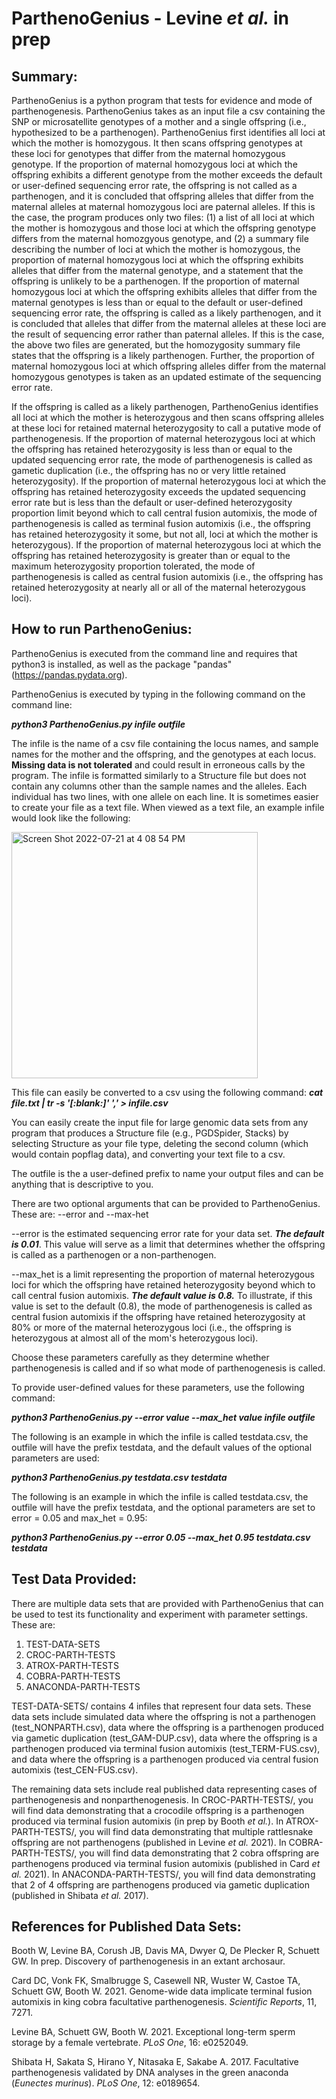 # ParthenoGenius - Levine *et al.* in prep

## Summary:
ParthenoGenius is a python program that tests for evidence and mode of parthenogenesis. ParthenoGenius takes as an input file a csv containing the SNP or microsatellite genotypes of a mother and a single offspring (i.e., hypothesized to be a parthenogen). ParthenoGenius first identifies all loci at which the mother is homozygous. It then scans offspring genotypes at these loci for genotypes that differ from the maternal homozygous genotype. If the proportion of maternal homozygous loci at which the offspring exhibits a different genotype from the mother exceeds the default or user-defined sequencing error rate, the offspring is not called as a parthenogen, and it is concluded that offspring alleles that differ from the maternal alleles at maternal homozygous loci are paternal alleles. If this is the case, the program produces only two files: (1) a list of all loci at which the mother is homozygous and those loci at which the offspring genotype differs from the maternal homozgyous genotype, and (2) a summary file describing the number of loci at which the mother is homozygous, the proportion of maternal homozygous loci at which the offspring exhibits alleles that differ from the maternal genotype, and a statement that the offspring is unlikely to be a parthenogen. If the proportion of maternal homozygous loci at which the offspring exhibits alleles that differ from the maternal genotypes is less than or equal to the default or user-defined sequencing error rate, the offspring is called as a likely parthenogen, and it is concluded that alleles that differ from the maternal alleles at these loci are the result of sequencing error rather than paternal alleles. If this is the case, the above two files are generated, but the homozygosity summary file states that the offspring is a likely parthenogen. Further, the proportion of maternal homozygous loci at which offspring alleles differ from the maternal homozygous genotypes is taken as an updated estimate of the sequencing error rate.

If the offspring is called as a likely parthenogen, ParthenoGenius identifies all loci at which the mother is heterozygous and then scans offspring alleles at these loci for retained maternal heterozygosity to call a putative mode of parthenogenesis. If the proportion of maternal heterozygous loci at which the offspring has retained heterozygosity is less than or equal to the updated sequencing error rate, the mode of parthenogenesis is called as gametic duplication (i.e., the offspring has no or very little retained heterozygosity). If the proportion of maternal heterozygous loci at which the offspring has retained heterozygosity exceeds the updated sequencing error rate but is less than the default or user-defined heterozygosity proportion limit beyond which to call central fusion automixis, the mode of parthenogenesis is called as terminal fusion automixis (i.e., the offspring has retained heterozygosity it some, but not all, loci at which the mother is heterozygous). If the proportion of maternal heterozygous loci at which the offspring has retained heterozygosity is greater than or equal to the maximum heterozygosity proportion tolerated, the mode of parthenogenesis is called as central fusion automixis (i.e., the offspring has retained heterozygosity at nearly all or all of the maternal heterozygous loci).

## How to run ParthenoGenius:
ParthenoGenius is executed from the command line and requires that python3 is installed, as well as the package "pandas" (https://pandas.pydata.org). 

ParthenoGenius is executed by typing in the following command on the command line:

***python3  ParthenoGenius.py  infile  outfile***

The infile is the name of a csv file containing the locus names, and sample names for the mother and the offspring, and the genotypes at each locus. **Missing data is not tolerated** and could result in erroneous calls by the program. The infile is formatted similarly to a Structure file but does not contain any columns other than the sample names and the alleles. Each individual has two lines, with one allele on each line. It is sometimes easier to create your file as a text file. When viewed as a text file, an example infile would look like the following:

<img width="394" alt="Screen Shot 2022-07-21 at 4 08 54 PM" src="https://user-images.githubusercontent.com/63752115/180306183-d42ddac7-b3fe-447e-b401-62da7d5c64a4.png">

This file can easily be converted to a csv using the following command:
***cat file.txt | tr -s '[:blank:]' ',' > infile.csv***

You can easily create the input file for large genomic data sets from any program that produces a Structure file (e.g., PGDSpider, Stacks) by selecting Structure as your file type, deleting the second column (which would contain popflag data), and converting your text file to a csv.

The outfile is the a user-defined prefix to name your output files and can be anything that is descriptive to you.

There are two optional arguments that can be provided to ParthenoGenius. These are: --error and --max-het

--error is the estimated sequencing error rate for your data set. ***The default is 0.01***. This value will serve as a limit that determines whether the offspring is called as a parthenogen or a non-parthenogen.

--max_het is a limit representing the proportion of maternal heterozygous loci for which the offspring have retained heterozygosity beyond which to call central fusion automixis. ***The default value is 0.8.*** To illustrate, if this value is set to the default (0.8), the mode of parthenogenesis is called as central fusion automixis if the offspring have retained heterozygosity at 80% or more of the maternal heterozygous loci (i.e., the offspring is heterozygous at almost all of the mom's heterozygous loci). 

Choose these parameters carefully as they determine whether parthenogenesis is called and if so what mode of parthenogenesis is called.

To provide user-defined values for these parameters, use the following command:

***python3 ParthenoGenius.py --error value --max_het value infile outfile***

The following is an example in which the infile is called testdata.csv, the outfile will have the prefix testdata, and the default values of the optional parameters are used:

***python3 ParthenoGenius.py testdata.csv testdata***

The following is an example in which the infile is called testdata.csv, the outfile will have the prefix testdata, and the optional parameters are set to error = 0.05 and max_het = 0.95:

***python3 ParthenoGenius.py --error 0.05 --max_het 0.95 testdata.csv testdata***

## Test Data Provided:
There are multiple data sets that are provided with ParthenoGenius that can be used to test its functionality and experiment with parameter settings. These are:

1. TEST-DATA-SETS
2. CROC-PARTH-TESTS
3. ATROX-PARTH-TESTS
4. COBRA-PARTH-TESTS
5. ANACONDA-PARTH-TESTS

TEST-DATA-SETS/ contains 4 infiles that represent four data sets. These data sets include simulated data where the offspring is not a parthenogen (test_NONPARTH.csv), data where the offspring is a parthenogen produced via gametic duplication (test_GAM-DUP.csv), data where the offspring is a parthenogen produced via terminal fusion automixis (test_TERM-FUS.csv), and data where the offspring is a parthenogen produced via central fusion automixis (test_CEN-FUS.csv).

The remaining data sets include real published data representing cases of parthenogenesis and nonparthenogenesis. In CROC-PARTH-TESTS/, you will find data demonstrating that a crocodile offspring is a parthenogen produced via terminal fusion automixis (in prep by Booth *et al.*). In ATROX-PARTH-TESTS/, you will find data demonstrating that multiple rattlesnake offspring are not parthenogens (published in Levine *et al.* 2021). In COBRA-PARTH-TESTS/, you will find data demonstrating that 2 cobra offspring are parthenogens produced via terminal fusion automixis (published in Card *et al.* 2021). In ANACONDA-PARTH-TESTS/, you will find data demonstrating that 2 of 4 offspring are parthenogens produced via gametic duplication (published in Shibata *et al.* 2017).

## References for Published Data Sets:

Booth W, Levine BA, Corush JB, Davis MA, Dwyer Q, De Plecker R, Schuett GW. In prep. Discovery of parthenogenesis in an extant archosaur.

Card DC, Vonk FK, Smalbrugge S, Casewell NR, Wuster W, Castoe TA, Schuett GW, Booth W. 2021. Genome-wide data implicate terminal fusion automixis in king cobra facultative parthenogenesis. *Scientific Reports*, 11, 7271.

Levine BA, Schuett GW, Booth W. 2021. Exceptional long-term sperm storage by a female vertebrate. *PLoS One*, 16: e0252049.

Shibata H, Sakata S, Hirano Y, Nitasaka E, Sakabe A. 2017. Facultative parthenogenesis validated by DNA analyses in the green anaconda (*Eunectes murinus*). *PLoS One*, 12: e0189654.







